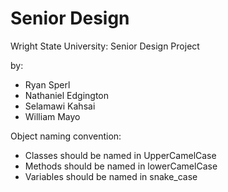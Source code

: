 # Senior Design
Wright State University: Senior Design Project

by:
 - Ryan Sperl
 - Nathaniel Edgington
 - Selamawi Kahsai
 - William Mayo




Object naming convention:
 - Classes should be named in UpperCamelCase
 - Methods should be named in lowerCamelCase
 - Variables should be named in snake_case

